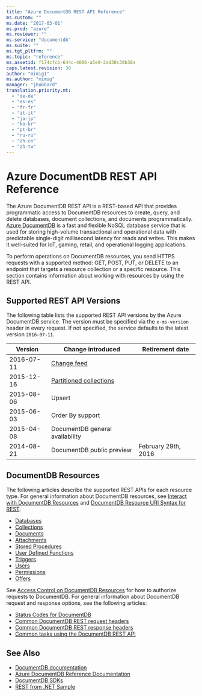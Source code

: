 ```yaml
---
title: "Azure DocumentDB REST API Reference"
ms.custom: ""
ms.date: "2017-03-01"
ms.prod: "azure"
ms.reviewer: ""
ms.service: "documentdb"
ms.suite: ""
ms.tgt_pltfrm: ""
ms.topic: "reference"
ms.assetid: f174cfcb-644c-4006-a5e9-2ad30c39b38a
caps.latest.revision: 38
author: "mimig1"
ms.author: "mimig"
manager: "jhubbard"
translation.priority.mt: 
  - "de-de"
  - "es-es"
  - "fr-fr"
  - "it-it"
  - "ja-jp"
  - "ko-kr"
  - "pt-br"
  - "ru-ru"
  - "zh-cn"
  - "zh-tw"
---
```

# Azure DocumentDB REST API Reference
The Azure DocumentDB REST API is a REST-based API that provides programmatic access to DocumentDB resources to create, query, and delete databases, document collections, and documents programmatically. [Azure DocumentDB](https://docs.microsoft.com/azure/documentdb/documentdb-introduction) is a fast and flexible NoSQL database service that is used for storing high-volume transactional and operational data with predictable single-digit millisecond latency for reads and writes. This makes it well-suited for IoT, gaming, retail, and operational logging applications. 

To perform operations on DocumentDB resources, you send HTTPS requests with a supported method: GET, POST, PUT, or DELETE to an endpoint that targets a resource collection or a specific resource. This section contains information about working with resources by using the REST API. 
  
## Supported REST API Versions
The following table lists the supported REST API versions by the Azure DocumentDB service. The version must be specified via the `x-ms-version` header in every request. If not specified, the service defaults to the latest version `2016-07-11`.

|Version|Change introduced|Retirement date|  
|-------------|---------------------|-----------------------|  
|2016-07-11|[Change feed](https://docs.microsoft.com/azure/documentdb/documentdb-change-feed)||  
|2015-12-16|[Partitioned collections](https://docs.microsoft.com/azure/documentdb/documentdb-partition-data)||  
|2015-08-06|Upsert||  
|2015-06-03|Order By support||  
|2015-04-08|DocumentDB general availability||  
|2014-08-21|DocumentDB public preview|February 29th, 2016|  
    

## DocumentDB Resources  
The following articles describe the supported REST APIs for each resource type. For general information about DocumentDB resources, see [Interact with DocumentDB Resources](https://docs.microsoft.com/azure/documentdb/documentdb-interactions-with-resources) and [DocumentDB Resource URI Syntax for REST](documentdb-resource-uri-syntax-for-rest.md). 
  
* [Databases](databases.md)  
* [Collections](collections.md)  
* [Documents](documents.md)  
* [Attachments](attachments.md)  
* [Stored Procedures](stored-procedures.md)  
* [User Defined Functions](user-defined-functions.md)  
* [Triggers](triggers.md)  
* [Users](users.md)  
* [Permissions](permissions.md)  
* [Offers](offers.md)

See [Access Control on DocumentDB Resources](access-control-on-documentdb-resources.md) for how to authorize requests to DocumentDB. For general information about DocumentDB request and response options, see the following articles:

* [Status Codes for DocumentDB](http-status-codes-for-documentdb.md)  
* [Common DocumentDB REST request headers](common-documentdb-rest-request-headers.md)  
* [Common DocumentDB REST response headers](common-documentdb-rest-response-headers.md)  
* [Common tasks using the DocumentDB REST API](common-tasks-using-the-documentdb-rest-api.md)  

## See Also  
* [DocumentDB documentation](http://azure.microsoft.com/documentation/services/documentdb/)   
* [Azure DocumentDB Reference Documentation](https://go.microsoft.com/fwlink/?linkid=834805)   
* [DocumentDB SDKs](https://azure.microsoft.com/documentation/articles/documentdb-sdk-dotnet/)   
* [REST from .NET Sample](https://github.com/Azure/azure-documentdb-dotnet/tree/master/samples/rest-from-.net)  
  
  
